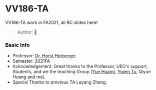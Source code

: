 # VV186-TA

VV186-TA work in FA2021, all RC slides here!
> Author: :hamster:

### Basic Info

+ Professor: [Dr. Horst Horberger](https://umji.sjtu.edu.cn/~horst/)
+ Semester: 2021FA
+ Acknowledgement: Great thanks to the Professor, UEO's support, Students, and we the teaching Group ([Yue Huang](https://github.com/h-yyyue), [Yiwen Tu](https://github.com/tu-yiwen), Qiyue Huang and me).
+ Special Thanks to previous TA Leyang Zhang.

